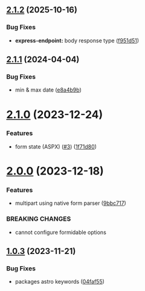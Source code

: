 ## [2.1.2](https://github.com/withastro-utils/utils/compare/@astro-utils/express-endpoints@2.1.1...@astro-utils/express-endpoints@2.1.2) (2025-10-16)


### Bug Fixes

* **express-endpoint:** body response type ([f951d51](https://github.com/withastro-utils/utils/commit/f951d51334047910fd7030bed065587b757ab65b))

## [2.1.1](https://github.com/withastro-utils/utils/compare/@astro-utils/express-endpoints@2.1.0...@astro-utils/express-endpoints@2.1.1) (2024-04-04)


### Bug Fixes

* min & max date ([e8a4b9b](https://github.com/withastro-utils/utils/commit/e8a4b9ba570cac5924fa3e8ebd5d0e27002f558b))

# [2.1.0](https://github.com/withastro-utils/utils/compare/@astro-utils/express-endpoints@2.0.0...@astro-utils/express-endpoints@2.1.0) (2023-12-24)


### Features

* form state (ASPX) ([#3](https://github.com/withastro-utils/utils/issues/3)) ([1f71d80](https://github.com/withastro-utils/utils/commit/1f71d8035b4251f133333cfa35660070a5423492))

# [2.0.0](https://github.com/withastro-utils/utils/compare/@astro-utils/express-endpoints@1.0.3...@astro-utils/express-endpoints@2.0.0) (2023-12-18)


### Features

* multipart using native form parser ([9bbc717](https://github.com/withastro-utils/utils/commit/9bbc71760cfc0ce99daebe7cff62f8e433d4ee6d))


### BREAKING CHANGES

* cannot configure formidable options

## [1.0.3](https://github.com/withastro-utils/utils/compare/@astro-utils/express-endpoints@1.0.2...@astro-utils/express-endpoints@1.0.3) (2023-11-21)


### Bug Fixes

* packages astro keywords ([04faf55](https://github.com/withastro-utils/utils/commit/04faf559ea1326936e137c2783894b2792cfa9af))
